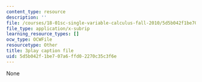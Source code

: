 ```yaml
---
content_type: resource
description: ''
file: /courses/18-01sc-single-variable-calculus-fall-2010/5d5b042f1be707a6ffd02270c35c3f6e_2_7htv5eviM.srt
file_type: application/x-subrip
learning_resource_types: []
ocw_type: OCWFile
resourcetype: Other
title: 3play caption file
uid: 5d5b042f-1be7-07a6-ffd0-2270c35c3f6e
---
```

None

